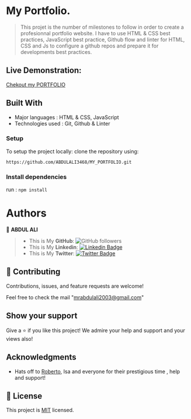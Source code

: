 
# My Portfolio.

> This projet is the number of milestones to follow in order to create a profesionnal portfolio website.
> I have to use HTML & CSS best practices, JavaScript best practice, Github flow and linter for HTML, CSS and Js to configure a github repos and prepare it for developments best practices.

## Live Demonstration:

[Chekout my PORTFOLIO](https://abdulali3468.github.io/MY_PORTFOLIO/)

## Built With

- Major languages : HTML & CSS, JavaScript
- Technologies used : Git, Github & Linter

### Setup

To setup the project locally: clone the repository using:

```
https://github.com/ABDULALI3468/MY_PORTFOLIO.git
```

### Install dependencies

run : `npm install`

# Authors

👤 **ABDUL ALI**

> * This is My **GitHub**: ![GitHub followers](https://img.shields.io/github/followers/ABDULALI3468?label=ABDULALI&style=social)
> * This is My **Linkedin**: [![Linkedin Badge](https://img.shields.io/badge/-ABDUL%20ALI-blue?style=flat-square&logo=Linkedin&logoColor=white&link=https://www.linkedin.com/in/abdul-ali-5400bb216/)](https://www.linkedin.com/in/abdul-ali-5400bb216/)&nbsp;
> * This is My **Twitter**: [![Twitter Badge](https://img.shields.io/badge/-@mrabdul_ali_-1ca0f1?style=flat-square&labelColor=1ca0f1&logo=twitter&logoColor=white&link=https://twitter.com/mrabdul_ali)](https://twitter.com/mrabdul_ali)&nbsp;


## 🤝 Contributing

Contributions, issues, and feature requests are welcome!

Feel free to check the mail "mrabdulali2003@gmail.com"


## Show your support

Give a ⭐️ if you like this project!
We admire your help and support and your views also!


## Acknowledgments

- Hats off to [Roberto](https://github.com/rbanos-mv), Isa and everyone for their prestigious time , help and support!

## 📝 License

This project is [MIT](./LICENSE) licensed.
